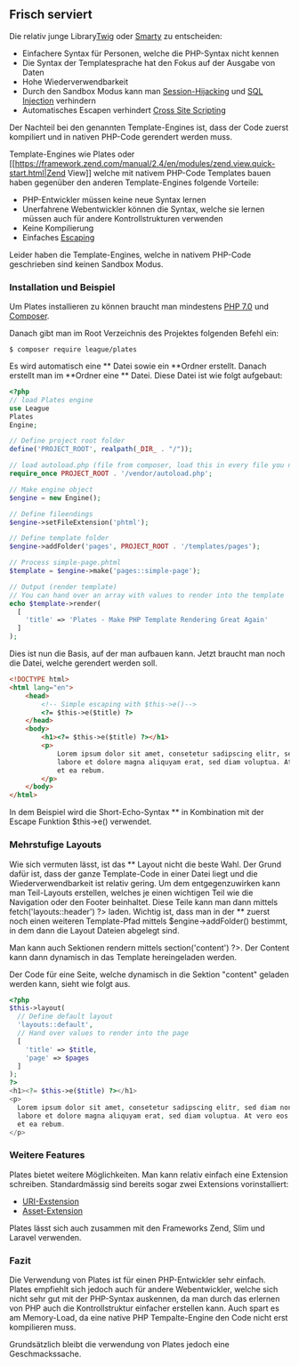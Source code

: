 ## Frisch serviert
Die relativ junge Library[Twig](/http/**twig.sensiolabs.org/) oder [Smarty](http://www.smarty.net/) zu entscheiden:


  * Einfachere Syntax für Personen, welche die PHP-Syntax nicht kennen
  * Die Syntax der Templatesprache hat den Fokus auf der Ausgabe von Daten
  * Hohe Wiederverwendbarkeit
  * Durch den Sandbox Modus kann man [Session-Hijacking](/wiki/hacking/session-hijacking) und [SQL Injection](/wiki/hacking/sql-injection) verhindern
  * Automatisches Escapen verhindert [Cross Site Scripting](/wiki/hacking/xss)

Der Nachteil bei den genannten Template-Engines ist, dass der Code zuerst kompiliert und in nativen PHP-Code gerendert werden muss.





Template-Engines wie Plates oder [[https://framework.zend.com/manual/2.4/en/modules/zend.view.quick-start.html|Zend
View]] welche mit nativem PHP-Code Templates bauen haben gegenüber den anderen Template-Engines folgende Vorteile:


  * PHP-Entwickler müssen keine neue Syntax lernen
  * Unerfahrene Webentwickler können die Syntax, welche sie lernen müssen auch für andere Kontrollstrukturen verwenden
  * Keine Kompilierung
  * Einfaches [Escaping](/wiki/escaping)

Leider haben die Template-Engines, welche in nativem PHP-Code geschrieben sind keinen Sandbox Modus.





### Installation und Beispiel
Um Plates installieren zu können braucht man mindestens [PHP 7.0](http://www.php.net/) und [Composer](/installationen/composer).


Danach gibt man im Root Verzeichnis des Projektes folgenden Befehl ein:
```
$ composer require league/plates
```
Es wird automatisch eine ** Datei sowie ein **Ordner erstellt. Danach erstellt man im **Ordner eine ** Datei. Diese Datei ist wie folgt aufgebaut:
```php
<?php
// load Plates engine
use League
Plates
Engine;

// Define project root folder
define('PROJECT_ROOT', realpath(_DIR_ . "/"));

// load autoload.php (file from composer, load this in every file you need something from composer)
require_once PROJECT_ROOT . '/vendor/autoload.php';

// Make engine object
$engine = new Engine();

// Define fileendings
$engine->setFileExtension('phtml');

// Define template folder
$engine->addFolder('pages', PROJECT_ROOT . '/templates/pages');

// Process simple-page.phtml
$template = $engine->make('pages::simple-page');

// Output (render template)
// You can hand over an array with values to render into the template
echo $template->render(
  [
    'title' => 'Plates - Make PHP Template Rendering Great Again'
  ]
);
```
Dies ist nun die Basis, auf der man aufbauen kann. Jetzt braucht man noch die Datei, welche gerendert werden soll.
```html
<!DOCTYPE html>
<html lang="en">
    <head>
        <!-- Simple escaping with $this->e()-->
        <?= $this->e($title) ?>
    </head>
    <body>
        <h1><?= $this->e($title) ?></h1>
        <p>
            Lorem ipsum dolor sit amet, consetetur sadipscing elitr, sed diam nonumy eirmod tempor invidunt ut
            labore et dolore magna aliquyam erat, sed diam voluptua. At vero eos et accusam et justo duo dolores 
            et ea rebum. 
        </p>
    </body>
</html>
```
In dem Beispiel wird die Short-Echo-Syntax ** in Kombination mit der Escape Funktion $this->e() verwendet.


### Mehrstufige Layouts
Wie sich vermuten lässt, ist das ** Layout nicht die beste Wahl. Der Grund dafür ist, dass der ganze Template-Code in einer Datei liegt und die Wiederverwendbarkeit ist relativ gering. Um dem entgegenzuwirken kann man Teil-Layouts erstellen, welches je einen wichtigen Teil wie die Navigation oder den Footer beinhaltet. Diese Teile kann man dann mittels <?= $this->fetch('layouts::header') ?> laden. Wichtig ist, dass man in der ** zuerst noch einen weiteren Template-Pfad mittels $engine->addFolder() bestimmt, in dem dann die Layout Dateien abgelegt sind.


Man kann auch Sektionen rendern mittels <?= $this->section('content') ?>. Der Content kann dann dynamisch in das Template hereingeladen werden.


Der Code für eine Seite, welche dynamisch in die Sektion "content" geladen werden kann, sieht wie folgt aus.
```php
<?php
$this->layout(
  // Define default layout
  'layouts::default',
  // Hand over values to render into the page
  [
    'title' => $title,
    'page' => $pages
  ]
);
?>
<h1><?= $this->e($title) ?></h1>
<p>
  Lorem ipsum dolor sit amet, consetetur sadipscing elitr, sed diam nonumy eirmod tempor invidunt ut
  labore et dolore magna aliquyam erat, sed diam voluptua. At vero eos et accusam et justo duo dolores 
  et ea rebum. 
</p>
```



### Weitere Features
Plates bietet weitere Möglichkeiten. Man kann relativ einfach eine Extension schreiben. Standardmässig sind bereits sogar zwei Extensions vorinstalliert:
  * [URI-Exstension](http://platesphp.com/extensions/uri/)
  * [Asset-Extension](http://platesphp.com/extensions/asset/)

Plates lässt sich auch zusammen mit den Frameworks Zend, Slim und Laravel verwenden.





### Fazit
Die Verwendung von Plates ist für einen PHP-Entwickler sehr einfach. Plates empfiehlt sich jedoch auch für andere Webentwickler, welche sich nicht sehr gut mit der PHP-Syntax auskennen, da man durch das erlernen von PHP auch die Kontrollstruktur einfacher erstellen kann. Auch spart es am Memory-Load, da eine native PHP Tempalte-Engine den Code nicht erst kompilieren muss.


Grundsätzlich bleibt die verwendung von Plates jedoch eine Geschmackssache.
